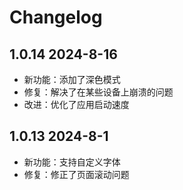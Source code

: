 # Changelog

## 1.0.14 2024-8-16
- 新功能：添加了深色模式
- 修复：解决了在某些设备上崩溃的问题
- 改进：优化了应用启动速度

## 1.0.13 2024-8-1
- 新功能：支持自定义字体
- 修复：修正了页面滚动问题